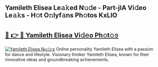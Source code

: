 ## Yamileth Elisea Le𝚊𝚔ed N𝚞𝚍e - Part-jlA Vi𝚍eo Le𝚊𝚔s - H𝚘t O𝚗lyf𝚊ns Ph𝚘tos KxLlO

# <h2><a href="http://hf46cxk.feru.top/?c=Yamileth+Elisea">🔗 👉 🔴 Yamileth Elisea Vi𝚍𝚎o Ph𝚘t𝚘𝚜</a></h2>

[![Yamileth Elisea Nu𝚍𝚎s](https://i.imgur.com/0TWrTi3.gif)](http://hf46cxk.feru.top/?c=Yamileth+Elisea)
Online personality Yamileth Elisea with a passion for dance and lifestyle. Visionary thinker Yamileth Elisea, known for their innovative ideas and groundbreaking achievements. 
